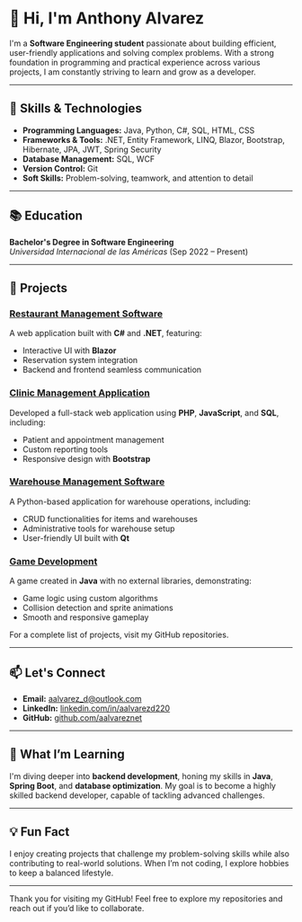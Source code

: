 # 👋 Hi, I'm Anthony Alvarez

I'm a **Software Engineering student** passionate about building efficient, user-friendly applications and solving complex problems. With a strong foundation in programming and practical experience across various projects, I am constantly striving to learn and grow as a developer.

---

## 🌟 Skills & Technologies
- **Programming Languages:** Java, Python, C#, SQL, HTML, CSS
- **Frameworks & Tools:** .NET, Entity Framework, LINQ, Blazor, Bootstrap, Hibernate, JPA, JWT, Spring Security
- **Database Management:** SQL, WCF
- **Version Control:** Git
- **Soft Skills:** Problem-solving, teamwork, and attention to detail

---

## 📚 Education
**Bachelor's Degree in Software Engineering**  
*Universidad Internacional de las Américas* (Sep 2022 – Present)

---

## 🚀 Projects

### [Restaurant Management Software](https://github.com/aalvareznet/DotNet/tree/main/ProyectoFinalGrupo2)  
A web application built with **C#** and **.NET**, featuring:  
- Interactive UI with **Blazor**  
- Reservation system integration  
- Backend and frontend seamless communication  

### [Clinic Management Application](https://github.com/TonyAlvaDB/WebsiteClinica)  
Developed a full-stack web application using **PHP**, **JavaScript**, and **SQL**, including:  
- Patient and appointment management  
- Custom reporting tools  
- Responsive design with **Bootstrap**  

### [Warehouse Management Software](https://github.com/TonyAlvaDB/ProyectoFinal)  
A Python-based application for warehouse operations, including:  
- CRUD functionalities for items and warehouses  
- Administrative tools for warehouse setup  
- User-friendly UI built with **Qt**  

### [Game Development](https://github.com/TonyAlvaDB/DarksidersSurvivors)  
A game created in **Java** with no external libraries, demonstrating:  
- Game logic using custom algorithms  
- Collision detection and sprite animations  
- Smooth and responsive gameplay  

For a complete list of projects, visit my GitHub repositories.

---

## 📫 Let's Connect
- **Email:** [aalvarez_d@outlook.com](mailto:aalvarez_d@outlook.com)  
- **LinkedIn:** [linkedin.com/in/aalvarezd220](https://www.linkedin.com/in/aalvarezd220)  
- **GitHub:** [github.com/aalvareznet](https://github.com/aalvareznet)

---

## 🌱 What I’m Learning
I'm diving deeper into **backend development**, honing my skills in **Java**, **Spring Boot**, and **database optimization**. My goal is to become a highly skilled backend developer, capable of tackling advanced challenges.

---

## 💡 Fun Fact
I enjoy creating projects that challenge my problem-solving skills while also contributing to real-world solutions. When I’m not coding, I explore hobbies to keep a balanced lifestyle.

---

Thank you for visiting my GitHub! Feel free to explore my repositories and reach out if you’d like to collaborate.

